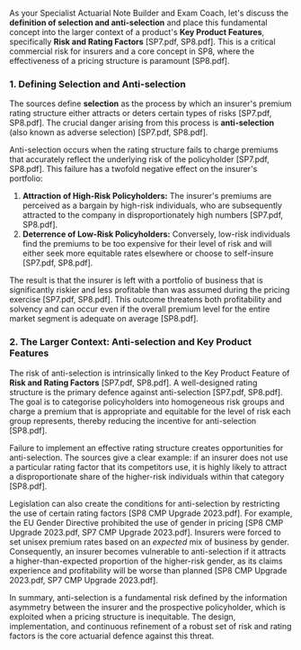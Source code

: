 As your Specialist Actuarial Note Builder and Exam Coach, let's discuss the **definition of selection and anti-selection** and place this fundamental concept into the larger context of a product's **Key Product Features**, specifically **Risk and Rating Factors** \[SP7.pdf, SP8.pdf\]. This is a critical commercial risk for insurers and a core concept in SP8, where the effectiveness of a pricing structure is paramount \[SP8.pdf\].

### **1\. Defining Selection and Anti-selection**

The sources define **selection** as the process by which an insurer's premium rating structure either attracts or deters certain types of risks \[SP7.pdf, SP8.pdf\]. The crucial danger arising from this process is **anti-selection** (also known as adverse selection) \[SP7.pdf, SP8.pdf\].

Anti-selection occurs when the rating structure fails to charge premiums that accurately reflect the underlying risk of the policyholder \[SP7.pdf, SP8.pdf\]. This failure has a twofold negative effect on the insurer's portfolio:

1. **Attraction of High-Risk Policyholders:** The insurer's premiums are perceived as a bargain by high-risk individuals, who are subsequently attracted to the company in disproportionately high numbers \[SP7.pdf, SP8.pdf\].  
2. **Deterrence of Low-Risk Policyholders:** Conversely, low-risk individuals find the premiums to be too expensive for their level of risk and will either seek more equitable rates elsewhere or choose to self-insure \[SP7.pdf, SP8.pdf\].

The result is that the insurer is left with a portfolio of business that is significantly riskier and less profitable than was assumed during the pricing exercise \[SP7.pdf, SP8.pdf\]. This outcome threatens both profitability and solvency and can occur even if the overall premium level for the entire market segment is adequate on average \[SP8.pdf\].

### **2\. The Larger Context: Anti-selection and Key Product Features**

The risk of anti-selection is intrinsically linked to the Key Product Feature of **Risk and Rating Factors** \[SP7.pdf, SP8.pdf\]. A well-designed rating structure is the primary defence against anti-selection \[SP7.pdf, SP8.pdf\]. The goal is to categorise policyholders into homogeneous risk groups and charge a premium that is appropriate and equitable for the level of risk each group represents, thereby reducing the incentive for anti-selection \[SP8.pdf\].

Failure to implement an effective rating structure creates opportunities for anti-selection. The sources give a clear example: if an insurer does not use a particular rating factor that its competitors use, it is highly likely to attract a disproportionate share of the higher-risk individuals within that category \[SP8.pdf\].

Legislation can also create the conditions for anti-selection by restricting the use of certain rating factors \[SP8 CMP Upgrade 2023.pdf\]. For example, the EU Gender Directive prohibited the use of gender in pricing \[SP8 CMP Upgrade 2023.pdf, SP7 CMP Upgrade 2023.pdf\]. Insurers were forced to set unisex premium rates based on an *expected* mix of business by gender. Consequently, an insurer becomes vulnerable to anti-selection if it attracts a higher-than-expected proportion of the higher-risk gender, as its claims experience and profitability will be worse than planned \[SP8 CMP Upgrade 2023.pdf, SP7 CMP Upgrade 2023.pdf\].

In summary, anti-selection is a fundamental risk defined by the information asymmetry between the insurer and the prospective policyholder, which is exploited when a pricing structure is inequitable. The design, implementation, and continuous refinement of a robust set of risk and rating factors is the core actuarial defence against this threat.

